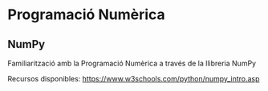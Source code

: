 # Programació Numèrica
## NumPy

Familiarització amb la Programació Numèrica a través de la llibreria NumPy

Recursos disponibles:
https://www.w3schools.com/python/numpy_intro.asp
